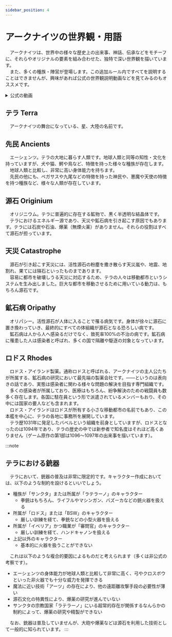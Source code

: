 ```yaml
---
sidebar_position: 4
---
```


# アークナイツの世界観・用語

　アークナイツは、世界中の様々な歴史上の出来事、神話、伝承などをモチーフに、それらやオリジナルの要素を組み合わせた、独特で深い世界観を描いています。  
　また、多くの種族・陣営が登場します。この追加ルール内ですべてを説明することはできませんが、興味があれば公式の世界観説明動画などを見てみるのもオススメです。

<details>
<summary>公式の動画</summary>

<iframe width="560" height="315" src="https://www.youtube.com/embed/yP91VOoBoJU?si=hzGVriK5hIDGef3A" title="YouTube video player" frameborder="0" allow="accelerometer; autoplay; clipboard-write; encrypted-media; gyroscope; picture-in-picture; web-share" referrerpolicy="strict-origin-when-cross-origin" allowfullscreen></iframe>
<iframe width="560" height="315" src="https://www.youtube.com/embed/dTt6sU00jxI?si=kjqTEluGwzHk2HdO" title="YouTube video player" frameborder="0" allow="accelerometer; autoplay; clipboard-write; encrypted-media; gyroscope; picture-in-picture; web-share" referrerpolicy="strict-origin-when-cross-origin" allowfullscreen></iframe>
<iframe width="560" height="315" src="https://www.youtube.com/embed/Dw339JSTVxU?si=O7zi_z4_DFq46o4o" title="YouTube video player" frameborder="0" allow="accelerometer; autoplay; clipboard-write; encrypted-media; gyroscope; picture-in-picture; web-share" referrerpolicy="strict-origin-when-cross-origin" allowfullscreen></iframe>
<iframe width="560" height="315" src="https://www.youtube.com/embed/IV2zU4aDJww?si=I33F3F8_q28M-QyJ" title="YouTube video player" frameborder="0" allow="accelerometer; autoplay; clipboard-write; encrypted-media; gyroscope; picture-in-picture; web-share" referrerpolicy="strict-origin-when-cross-origin" allowfullscreen></iframe>

</details>

## テラ Terra

　アークナイツの舞台になっている、星、大陸の名前です。

## 先民 Ancients

　エーシェンツ。テラの大地に暮らす人類です。地球人類と同等の知性・文化を持っていますが、犬や猫、鰐や鳥など、特徴を持った様々な種族が存在します。  
　地球人類と比較し、非常に高い身体能力を持ちます。  
　先民の他にも、ペガサスや九尾などの特徴を持った神民や、悪魔や天使の特徴を持つ種族など、様々な人類が存在しています。

## 源石 Originium

　オリジニウム。テラに普遍的に存在する鉱物で、黒く半透明な結晶体です。  
　テラにおけるエネルギー源であり、天災や鉱石病を引き起こす原因でもあります。テラには石炭や石油、爆薬（無煙火薬）がありません。それらの役割はすべて源石が担っています。

## 天災 Catastrophe

　源石が引き起こす天災には、活性源石の粉塵を撒き散らす天災嵐や、地震、地割れ、果てには隕石といったものまであります。  
　容易に都市を破壊しうる天災に対応するため、テラの人々は移動都市というシステムを生み出しました。巨大な都市を移動させるために用いている動力は、もちろん源石です。

## 鉱石病 Oripathy

　オリパシー。活性源石が人体に入ることで罹る病気です。身体が徐々に源石に置き換わっていき、最終的にすべての体組織が源石となる恐ろしい病です。  
　鉱石病は人から人へ感染るだけでなく、致死率100%の不治の病です。鉱石病に罹患した人は感染者と呼ばれ、多くの国で隔離や駆逐の対象となっています。

## ロドス Rhodes

　ロドス・アイランド製薬。通称ロドスと呼ばれる、アークナイツの主人公たちが所属する、鉱石病の研究において最先端の製薬会社です。――というのは表向きの話であり、実態は感染者に関わる様々な問題の解決を目指す専門組織です。  
　多くの感染者が所属しており、医療はもちろん、紛争解決のための戦闘員も数多く存在します。各国に駐在員という形で派遣されているメンバーもおり、その中には国家の要人なども含まれます。  
　ロドス・アイランドはロドスが所有する小さな移動都市の名前でもあり、この本艦を中心に、テラの各地に事務所を展開しています。  
　テラ歴1031年に発足したバベルという組織を前身としていますが、ロドスとなったのは1094年であり、テラの歴史の中では新参者で知名度はそれほど高くありません（ゲーム原作の第1部は1096～1097年の出来事を描いています）。

:::note
## テラにおける銃器

　テラにおいて、銃器の普及は非常に限定的です。キャラクター作成においては、以下のような制約を設けるといいでしょう。

- 種族が「サンクタ」または所属が「ラテラーノ」のキャラクター
  - 拳銃はもちろん、ライフルやマシンガン、バズーカなどの銃火器を扱える
- 所属が「ロドス」または「BSW」のキャラクター
  - 厳しい訓練を経て、拳銃などの小型火器を扱える
- 所属が「イベリア」かつ職業が「審問官」のキャラクター
  - 厳しい訓練を経て、ハンドキャノンを扱える
- 上記以外のキャラクター
  - 基本的に火器を扱うことができない

　これは以下のような複合的要因によるものだと考えられます（多くは非公式の考察です）。

- エーシェンツの身体能力が地球人類と比較して非常に高く、弓やクロスボウといった非火器でも十分な威力を発揮できる
- 魔法に近い技術「アーツ」の存在により、他の遠距離攻撃手段の必要性が薄い
- 源石文化の特異性により、爆薬の研究が進んでいない
- サンクタの宗教国家「ラテラーノ」にいる超常的存在が関係するなんらかの制約によって、爆薬の研究や精製ができない

　なお、銃器は普及していませんが、大砲や爆薬などは源石を利用した技術として一般的に知られています。
:::
